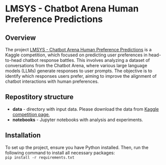# LMSYS - Chatbot Arena Human Preference Predictions

## Overview
The project [LMSYS - Chatbot Arena Human Preference Predictions](https://www.kaggle.com/competitions/lmsys-chatbot-arena) is a Kaggle competition, which focused on predicting user preferences in head-to-head chatbot response battles. This involves analyzing a dataset of conversations from the Chatbot Arena, where various large language models (LLMs) generate responses to user prompts. The objective is to identify which responses users prefer, aiming to improve the alignment of chatbot interactions with human preferences.

## Repostitory structure
- **data** - directory with input data. Please download the data from [Kaggle competition page]((https://www.kaggle.com/competitions/lmsys-chatbot-arena)),
- **notebooks** - Jupyter notebooks with analysis and experiments.

## Installation
To set up the project, ensure you have Python installed. Then, run the following command to install all necessary packages: \
`pip install -r requirements.txt`